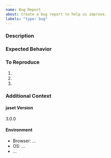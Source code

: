 ```yaml
---
name: Bug Report
about: Create a bug report to help us improve.
labels: "type: bug"
---
```


### Description

<!-- Describe the bug in a clear and concise way. -->

### Expected Behavior

<!-- A description of what you expected to happen. -->

### To Reproduce

<!-- A step by step outline on how to reproduce the bug. -->

1.
2.
3.

<!--
For more complicated bugs, sample code makes it a lot easier to reproduce and
fix a bug. Please create a minimal verifiable setup that reproduces the bug.
-->

### Additional Context

<!-- If applicable, add additional context or screenshots here. -->

#### jaset Version

<!-- Add the jaset version you are using. -->

3.0.0

#### Environment

<!-- Describe the environment in which you are using jaset. -->

- Browser: …
- OS: …
- …
